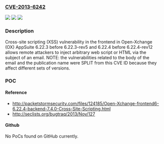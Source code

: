 ### [CVE-2013-6242](https://cve.mitre.org/cgi-bin/cvename.cgi?name=CVE-2013-6242)
![](https://img.shields.io/static/v1?label=Product&message=n%2Fa&color=blue)
![](https://img.shields.io/static/v1?label=Version&message=n%2Fa&color=blue)
![](https://img.shields.io/static/v1?label=Vulnerability&message=n%2Fa&color=brighgreen)

### Description

Cross-site scripting (XSS) vulnerability in the frontend in Open-Xchange (OX) AppSuite 6.22.3 before 6.22.3-rev5 and 6.22.4 before 6.22.4-rev12 allows remote attackers to inject arbitrary web script or HTML via the subject of an email. NOTE: the vulnerabilities related to the body of the email and the publication name were SPLIT from this CVE ID because they affect different sets of versions.

### POC

#### Reference
- http://packetstormsecurity.com/files/124185/Open-Xchange-frontend6-6.22.4-backend-7.4.0-Cross-Site-Scripting.html
- http://seclists.org/bugtraq/2013/Nov/127

#### Github
No PoCs found on GitHub currently.


